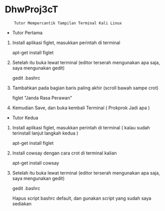 # DhwProj3cT

        Tutor Mempercantik Tampilan Terminal Kali Linux

* Tutor Pertama

1. Install aplikasi figlet, masukkan perintah di terminal
   
   apt-get install figlet

2. Setelah itu buka lewat terminal (editor terserah mengunakan apa saja, saya mengunakan gedit)
   
   gedit .bashrc

3. Tambahkan pada bagian baris paling akhir (scroll bawah sampe crot)
   
   figlet "Janda Rasa Perawan"

4. Kemudian Save, dan buka kembali Terminal ( Prokprok Jadi apa )


* Tutor Kedua

1. Install aplikasi figlet, masukkan perintah di terminal ( kalau sudah terinstall lanjut langkah kedua )
   
   apt-get install figlet
   
2. Install cowsay dengan cara crot di terminal kalian
   
   apt-get install cowsay

3. Setelah itu buka lewat terminal (editor terserah mengunakan apa saja, saya mengunakan gedit)

   gedit .bashrc
   
   Hapus script bashrc default, dan gunakan script yang sudah saya sediakan
